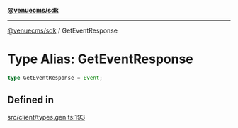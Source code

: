 [**@venuecms/sdk**](../Index.md)

***

[@venuecms/sdk](../Index.md) / GetEventResponse

# Type Alias: GetEventResponse

```ts
type GetEventResponse = Event;
```

## Defined in

[src/client/types.gen.ts:193](https://github.com/venuecms/sdk/blob/b5a1c75896c488e0559678cc7e28425c90f79b9e/src/client/types.gen.ts#L193)
